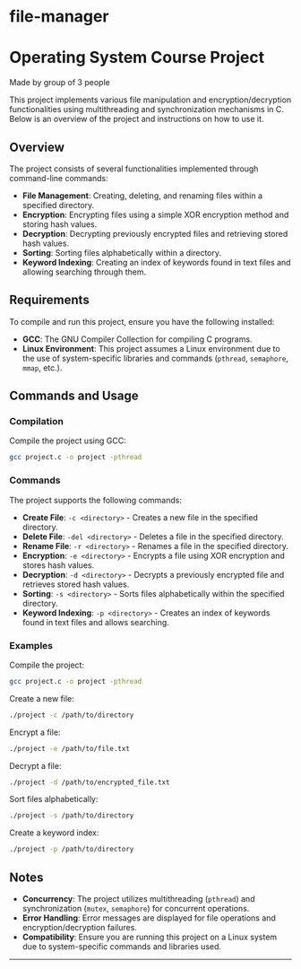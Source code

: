 # file-manager
# Operating System Course Project
Made by group of 3 people

This project implements various file manipulation and encryption/decryption functionalities using multithreading and synchronization mechanisms in C. Below is an overview of the project and instructions on how to use it.

## Overview

The project consists of several functionalities implemented through command-line commands:

- **File Management**: Creating, deleting, and renaming files within a specified directory.
- **Encryption**: Encrypting files using a simple XOR encryption method and storing hash values.
- **Decryption**: Decrypting previously encrypted files and retrieving stored hash values.
- **Sorting**: Sorting files alphabetically within a directory.
- **Keyword Indexing**: Creating an index of keywords found in text files and allowing searching through them.

## Requirements

To compile and run this project, ensure you have the following installed:

- **GCC**: The GNU Compiler Collection for compiling C programs.
- **Linux Environment**: This project assumes a Linux environment due to the use of system-specific libraries and commands (`pthread`, `semaphore`, `mmap`, etc.).

## Commands and Usage

### Compilation

Compile the project using GCC:

```bash
gcc project.c -o project -pthread
```

### Commands

The project supports the following commands:

- **Create File**: `-c <directory>` - Creates a new file in the specified directory.
- **Delete File**: `-del <directory>` - Deletes a file in the specified directory.
- **Rename File**: `-r <directory>` - Renames a file in the specified directory.
- **Encryption**: `-e <directory>` - Encrypts a file using XOR encryption and stores hash values.
- **Decryption**: `-d <directory>` - Decrypts a previously encrypted file and retrieves stored hash values.
- **Sorting**: `-s <directory>` - Sorts files alphabetically within the specified directory.
- **Keyword Indexing**: `-p <directory>` - Creates an index of keywords found in text files and allows searching.

### Examples

Compile the project:

```bash
gcc project.c -o project -pthread
```

Create a new file:

```bash
./project -c /path/to/directory
```

Encrypt a file:

```bash
./project -e /path/to/file.txt
```

Decrypt a file:

```bash
./project -d /path/to/encrypted_file.txt
```

Sort files alphabetically:

```bash
./project -s /path/to/directory
```

Create a keyword index:

```bash
./project -p /path/to/directory
```

## Notes

- **Concurrency**: The project utilizes multithreading (`pthread`) and synchronization (`mutex`, `semaphore`) for concurrent operations.
- **Error Handling**: Error messages are displayed for file operations and encryption/decryption failures.
- **Compatibility**: Ensure you are running this project on a Linux system due to system-specific commands and libraries used.

---
